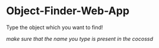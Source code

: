 # Object-Finder-Web-App

Type the object which you want to find!

*make sure that the name you type is present in the cocossd*
